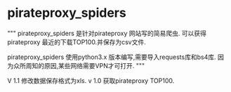 # pirateproxy_spiders


"""
pirateproxy_spiders 是针对pirateproxy 网站写的简易爬虫.
可以获得pirateproxy 最近的下载TOP100.并保存为csv文件.

pirateproxy_spiders 使用python3.x 版本编写,需要导入requests库和bs4库.
因为众所周知的原因,某些网络需要VPN才可打开.
"""



V 1.1 修改数据保存格式为xls.
v 1.0 获取pirateproxy TOP100.